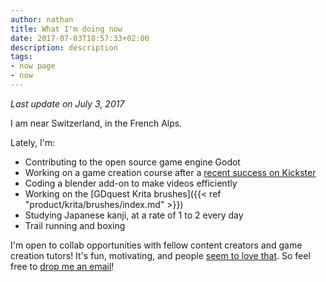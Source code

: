 ```yaml
---
author: nathan
title: What I'm doing now
date: 2017-07-03T18:57:33+02:00
description: description
tags:
- now page
- now
---
```


_Last update on July 3, 2017_

I am near Switzerland, in the French Alps.

Lately, I'm:

- Contributing to the open source game engine Godot
- Working on a game creation course after a [recent success on Kickster](https://www.kickstarter.com/projects/gdquest/make-professional-2d-games-godot-engine-online-cou)
- Coding a blender add-on to make videos efficiently
- Working on the [GDquest Krita brushes]({{< ref "product/krita/brushes/index.md" >}})
- Studying Japanese kanji, at a rate of 1 to 2 every day
- Trail running and boxing

I'm open to collab opportunities with fellow content creators and game creation tutors! It's fun, motivating, and people [seem to love that](https://www.youtube.com/watch?v=yVNOpMMbeNk). So feel free to [drop me an email](mailto:nathan@gdquest.com)!